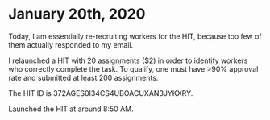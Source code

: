 # January 20th, 2020

Today, I am essentially re-recruiting workers for the HIT, because too few
of them actually responded to my email.

I relaunched a HIT with 20 assignments ($2) in order to identify workers who
correctly complete the task. To qualify, one must have >90% approval rate and
submitted at least 200 assignments.

The HIT ID is 372AGES0I34CS4UBOACUXAN3JYKXRY.

Launched the HIT at around 8:50 AM.
